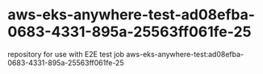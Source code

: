 # aws-eks-anywhere-test-ad08efba-0683-4331-895a-25563ff061fe-25
repository for use with E2E test job aws-eks-anywhere-test:ad08efba-0683-4331-895a-25563ff061fe-25

